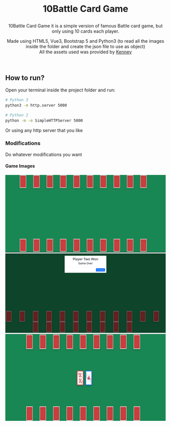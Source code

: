 
<h1 align="center">
  
  10Battle Card Game
</h1>
<p align="center">
  10Battle Card Game it is a simple version of famous Battle card game, but only using 10 cards each player.
</p>

<p align="center">
  Made using HTML5, Vue3, Bootstrap 5 and Python3 (to read all the images inside the folder and create the json file to use as object)<br>
  All the assets used was provided by <a href="https://kenney.nl/">Kenney</a>
</p>
<br>

<h2>How to run?</h2>
Open your terminal inside the project folder and run:

```bash
# Python 3
python3 -m http.server 5000

```

```bash
# Python 2
python -m -m SimpleHTTPServer 5000
```

Or using any http server that you like

<h3>Modifications</h3>
Do whatever modifications you want


<h4>Game Images<h4>

<p align="center">
  <img src="https://github.com/FuryAndRage/10BattleCardGame/blob/master/gameImgs/img1.png" alt="game image 1" /><br>
  <img src="https://github.com/FuryAndRage/10BattleCardGame/blob/master/gameImgs/img2.png" alt="game image 2" /><br>
  <img src="https://github.com/FuryAndRage/10BattleCardGame/blob/master/gameImgs/img3.png" alt="game image 3" /><br>
</p>

